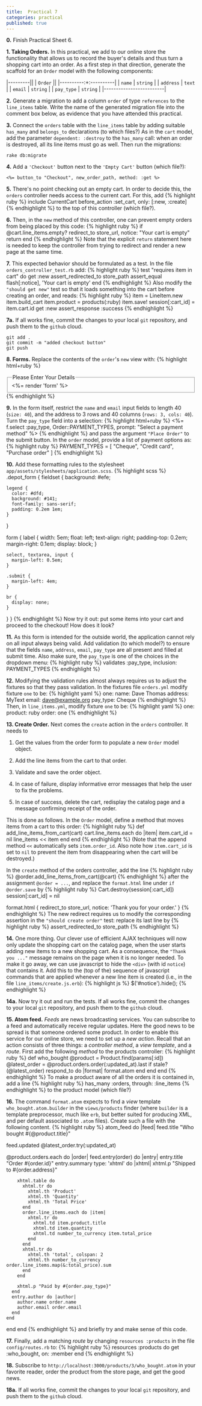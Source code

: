 ```yaml
---
title:  Practical 7
categories: practical
published: true
---
```


**0.**
Finish Practical Sheet 6.

**1. Taking Orders.**
In this practical, we add to our online store the functionality
that allows us to record the buyer's details and thus turn a
shopping cart into an order.  As a first step in that direction,
generate the scaffold for an `Order` model with the following components:

|---------||
| `Order` ||
|----------:+:----------|
|     `name` | `string` |
|  `address` | `text`   |
|    `email` | `string` |
| `pay_type` | `string` |
|-------------------------|

**2.**
Generate a migration to add a column `order` of type `references`
to the `line_items` table.
Write the name of the generated migration file into the comment box below, as evidence that you have attended this practical.

**3.**
Connect the `orders` table with the `line_items` table by
adding suitable `has_many` and `belongs_to` declarations (to which files?)
As in the `cart` model, add the parameter `dependent: :destroy` to the `has_many` call:
when an order is destroyed, all its line items must go as well.
Then run the migrations:

    rake db:migrate

**4.**
Add a `'Checkout'` button next to the `'Empty Cart'` button (which file?):

    <%= button_to "Checkout", new_order_path, method: :get %>

**5.** There's no point checking out an empty cart.  In order to
decide this, the `orders` controller needs access to the current cart.
For this, add
{% highlight ruby %}
include CurrentCart
before_action :set_cart, only: [:new, :create]
{% endhighlight %}
to the top of this controller (which file?).


**6.**
Then, in  the `new` method of this controller, one can prevent  empty orders from being placed by this code:
{% highlight ruby %}
if @cart.line_items.empty?
  redirect_to store_url, notice: "Your cart is empty"
  return
end
{% endhighlight %}
Note that the explicit `return` statement here is needed to keep the controller
from trying to redirect and render a new page at the same time.

**7.** This expected behavior should be formulated as a test.  In the
file `orders_controller_test.rb` add:
{% highlight ruby %}
test "requires item in cart" do
  get :new
  assert_redirected_to store_path
  assert_equal flash[:notice], 'Your cart is empty'
end
{% endhighlight %}
Also modify the `"should get new"` test so that it loads something into the cart before creating an order, and reads:
{% highlight ruby %}
item = LineItem.new
item.build_cart
item.product = products(:ruby)
item.save!
session[:cart_id] = item.cart.id
get :new
assert_response :success
{% endhighlight %}

**7a.** If all works fine, commit the changes to your local `git`
repository, and push them to the `github` cloud.

    git add .
    git commit -m "added checkout button"
    git push


**8. Forms.**
Replace the contents of the `order`'s `new` view with:
{% highlight html+ruby %}
<div class="depot_form">
  <fieldset>
    <legend>Please Enter Your Details</legend>
    <%= render 'form' %>
  </fieldset>
</div>
{% endhighlight %}

**9.**
In the form itself, restrict the `name` and `email` input fields to
length 40 (`size: 40`), and the address to 3 rows and 40
columns (`rows: 3, cols: 40`).  Turn the `pay_type` field into a selection:
{% highlight html+ruby %}
    <%= f.select :pay_type, Order::PAYMENT_TYPES,
                  prompt: "Select a payment method" %>
{% endhighlight %}
and pass the argument `"Place Order"` to the submit button.
In the `order` model, provide a list of payment options as:
{% highlight ruby %}
PAYMENT_TYPES = [ "Cheque", "Credit card", "Purchase order" ]
{% endhighlight %}

**10.** Add these formatting rules to the stylesheet
`app/assets/stylesheets/application.scss`.
{% highlight scss %}
.depot_form {
  fieldset {
    background: #efe;

    legend {
      color: #dfd;
      background: #141;
      font-family: sans-serif;
      padding: 0.2em 1em;
    }
  }

  form {
    label {
      width: 5em;
      float: left;
      text-align: right;
      padding-top: 0.2em;
      margin-right: 0.1em;
      display: block;
    }

    select, textarea, input {
      margin-left: 0.5em;
    }

    .submit {
      margin-left: 4em;
    }

    br {
      display: none;
    }
  }
}
{% endhighlight %}
Now try it out: put some items into your cart and proceed to the checkout!
How does it look?


**11.** As this form is intended for the outside world, the application
cannot rely on all input always being valid.
Add validation (to which model?) to ensure that the fields `name`, `address`, `email`, `pay_type` are all present and filled at submit time.
Also make sure, the `pay_type` is one of the choices in the dropdown menu:
{% highlight ruby %}
validates :pay_type, inclusion: PAYMENT_TYPES
{% endhighlight %}

**12.** Modifying the validation rules almost always requires us to
adjust the fixtures so that they pass validation.  In the fixtures file
`orders.yml` modify fixture `one` to be:
{% highlight yaml %}
one:
  name: Dave Thomas
  address: MyText
  email: dave@example.org
  pay_type: Cheque
{% endhighlight %}
Then, in `line_items.yml`, modify fixture `one` to be:
{% highlight yaml %}
one:
  product: ruby
  order: one
{% endhighlight %}

**13. Create Order.**
Next comes the `create` action in the `orders` controller.  It needs to

1. Get the values from the order form to populate a new `Order` model object.

1. Add the line items from the cart to that order.

1. Validate and save the order object.

1. In case of failure, display
informative error messages that help the user to fix the problems.

1. In case of success, delete the cart, redisplay the catalog page and
a message confirming receipt of the order.

This is done as follows.
In the `Order` model, define a method that moves items from a cart to this order:
{% highlight ruby %}
def add_line_items_from_cart(cart)
  cart.line_items.each do |item|
    item.cart_id = nil
    line_items << item
  end
end
{% endhighlight %}
(Note that the append method `<<` automatically sets
`item.order_id`.   Also note how `item.cart_id` is set to `nil`
to prevent the item from disappearing when the cart will be destroyed.)

In the `create` method of the orders controller,
add the line
{% highlight ruby %}
@order.add_line_items_from_cart(@cart)
{% endhighlight %}
after the assignment `@order = ...`,
and replace the `format.html` line under `if @order.save` by
{% highlight ruby %}
Cart.destroy(session[:cart_id])
session[:cart_id] = nil

format.html {
  redirect_to store_url, notice: 'Thank you for your order.'
}
{% endhighlight %}
The new redirect requires us to modify the corresponding assertion
in the `"should create order"` test: replace its last line by
{% highlight ruby %}
assert_redirected_to store_path
{% endhighlight %}

**14.** One more thing.  Our clever use of efficient AJAX techniques
will now only update the shopping cart on the catalog page, when the user
starts adding new items to a new shopping cart.  As a consequence, the `"Thank you ..."` message
remains on the page when it is no longer needed.  To make it go away, we can use javascript to
hide the `<div>` (with id `notice`) that contains it.  Add this to the
(top of the) sequence of javascript commands that are applied
whenever a new line item is created (i.e., in the file `line_items/create.js.erb`):
{% highlight js %}
$('#notice').hide();
{% endhighlight %}


**14a.** Now try it out and run the tests.  If all works fine, commit
the changes to your local `git` repository, and push them to the
`github` cloud.

**15. Atom feed.**
_Feeds_ are news broadcasting services.
You can subscribe to a feed and automatically receive regular updates.
Here the good news to be spread is that someone ordered some product.
In order to enable this service for our online store, we need to
set up a _new action_.  Recall that an action consists of three things:
a _controller method_, a _view template_, and a _route_.
First add the following _method_ to the products controller:
{% highlight ruby %}
def who_bought
  @product = Product.find(params[:id])
  @latest_order = @product.orders.order(:updated_at).last
  if stale?(@latest_order)
    respond_to do |format|
      format.atom
    end
  end
end
{% endhighlight %}
To make a product aware of all the orders it is contained in,
add a line
{% highlight ruby %}
has_many :orders, through: :line_items
{% endhighlight %}
to the product model (which file?)

**16.**
The command `format.atom` expects to find a _view_ template
`who_bought.atom.builder`  in the `views/products` finder
(where `builder` is a template preprocessor, much like `erb`, but better suited for
producing XML, and per default associated to `.atom` files).
Create such a file with the following content.
{% highlight ruby %}
atom_feed do |feed|
  feed.title "Who bought #{@product.title}"

  feed.updated @latest_order.try(:updated_at)

  @product.orders.each do |order|
    feed.entry(order) do |entry|
      entry.title "Order #{order.id}"
      entry.summary type: 'xhtml' do |xhtml|
        xhtml.p "Shipped to #{order.address}"

        xhtml.table do
          xhtml.tr do
            xhtml.th 'Product'
            xhtml.th 'Quantity'
            xhtml.th 'Total Price'
          end
          order.line_items.each do |item|
            xhtml.tr do
              xhtml.td item.product.title
              xhtml.td item.quantity
              xhtml.td number_to_currency item.total_price
            end
          end
          xhtml.tr do
            xhtml.th 'total', colspan: 2
            xhtml.th number_to_currency order.line_items.map(&:total_price).sum
          end
        end

        xhtml.p "Paid by #{order.pay_type}"
      end
      entry.author do |author|
        author.name order.name
        author.email order.email
      end
    end
  end
end
{% endhighlight %}
and briefly try and make sense of this code.

**17.**  Finally, add a matching _route_ by changing
`resources :products` in the file `config/routes.rb` to:
{% highlight ruby %}
resources :products do
  get :who_bought, on: :member
end
{% endhighlight %}

**18.**  Subscribe to `http://localhost:3000/products/3/who_bought.atom` in your favorite reader, order the product from the store page, and get the good news.

**18a.** If all works fine, commit the changes to your local `git`
repository, and push them to the `github` cloud.
